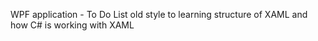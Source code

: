 WPF application - To Do List
old style
to learning structure of XAML and how C# is working with XAML
